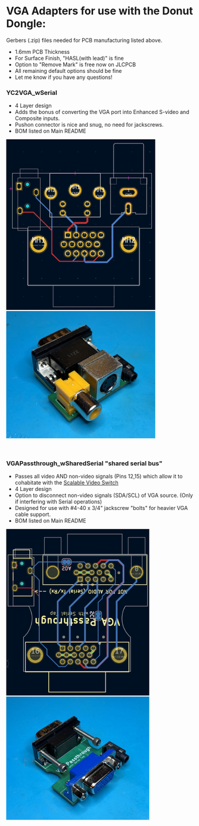 # VGA Adapters for use with the Donut Dongle:
Gerbers (.zip) files needed for PCB manufacturing listed above.
 - 1.6mm PCB Thickness
 - For Surface Finish, "HASL(with lead)" is fine
 - Option to "Remove Mark" is free now on JLCPCB
 - All remaining default options should be fine
 - Let me know if you have any questions!

### YC2VGA_wSerial 
 - 4 Layer design
 - Adds the bonus of converting the VGA port into Enhanced S-video and Composite inputs.
 - Pushon connector is nice and snug, no need for jackscrews.
 - BOM listed on Main README

<img width="400" src="../images/10.png" /> <br />
<img width="400" src="../images/10a.jpg" />

<br />

### VGAPassthrough_wSharedSerial "shared serial bus"
 - Passes all video AND non-video signals (Pins 12,15) which allow it to cohabitate with the [Scalable Video Switch](https://scalablevideoswitch.com)
 - 4 Layer design
 - Option to disconnect non-video signals (SDA/SCL) of VGA source. (Only if interfering with Serial operations)
 - Designed for use with #4-40 x 3/4" jackscrew "bolts" for heavier VGA cable support.
 - BOM listed on Main README

<img width="384" src="../images/11a.png" /> <br />
<img width="384" src="../images/11b.jpg" />











